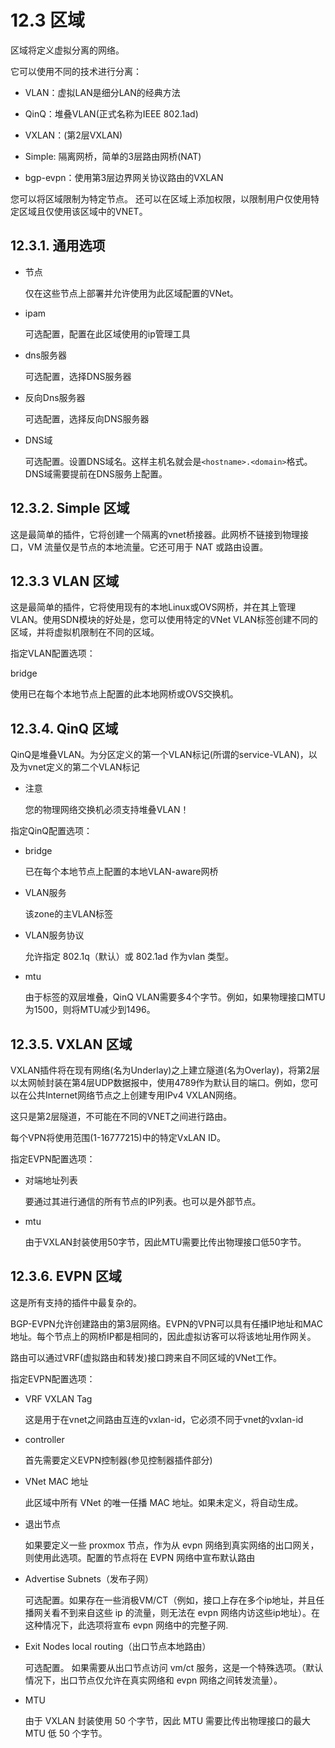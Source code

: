 # 12.3 区域

区域将定义虚拟分离的网络。

它可以使用不同的技术进行分离：

- VLAN：虚拟LAN是细分LAN的经典方法

- QinQ：堆叠VLAN(正式名称为IEEE 802.1ad)

- VXLAN：(第2层VXLAN)

- Simple: 隔离网桥，简单的3层路由网桥(NAT)

- bgp-evpn：使用第3层边界网关协议路由的VXLAN


您可以将区域限制为特定节点。
还可以在区域上添加权限，以限制用户仅使用特定区域且仅使用该区域中的VNET。

## 12.3.1. 通用选项

- 节点

  仅在这些节点上部署并允许使用为此区域配置的VNet。

- ipam

  可选配置，配置在此区域使用的ip管理工具

- dns服务器
  
  可选配置，选择DNS服务器

- 反向Dns服务器

  可选配置，选择反向DNS服务器

- DNS域

  可选配置。设置DNS域名。这样主机名就会是`<hostname>.<domain>`格式。DNS域需要提前在DNS服务上配置。

## 12.3.2. Simple 区域

这是最简单的插件，它将创建一个隔离的vnet桥接器。此网桥不链接到物理接口，VM 流量仅是节点的本地流量。它还可用于 NAT 或路由设置。

## 12.3.3 VLAN 区域

这是最简单的插件，它将使用现有的本地Linux或OVS网桥，并在其上管理VLAN。使用SDN模块的好处是，您可以使用特定的VNet VLAN标签创建不同的区域，并将虚拟机限制在不同的区域。

指定VLAN配置选项：

bridge
  
  使用已在每个本地节点上配置的此本地网桥或OVS交换机。

## 12.3.4. QinQ 区域

QinQ是堆叠VLAN。为分区定义的第一个VLAN标记(所谓的service-VLAN)，以及为vnet定义的第二个VLAN标记

- 注意

  您的物理网络交换机必须支持堆叠VLAN！

指定QinQ配置选项：

- bridge

  已在每个本地节点上配置的本地VLAN-aware网桥

- VLAN服务

  该zone的主VLAN标签

- VLAN服务协议

  允许指定 802.1q（默认）或 802.1ad 作为vlan 类型。

-  mtu
  
   由于标签的双层堆叠，QinQ VLAN需要多4个字节。例如，如果物理接口MTU为1500，则将MTU减少到1496。

## 12.3.5. VXLAN 区域


VXLAN插件将在现有网络(名为Underlay)之上建立隧道(名为Overlay)，将第2层以太网帧封装在第4层UDP数据报中，使用4789作为默认目的端口。例如，您可以在公共Internet网络节点之上创建专用IPv4 VXLAN网络。

这只是第2层隧道，不可能在不同的VNET之间进行路由。

每个VPN将使用范围(1-16777215)中的特定VxLAN ID。

指定EVPN配置选项：

- 对端地址列表

  要通过其进行通信的所有节点的IP列表。也可以是外部节点。

- mtu

  由于VXLAN封装使用50字节，因此MTU需要比传出物理接口低50字节。

## 12.3.6. EVPN 区域

这是所有支持的插件中最复杂的。

BGP-EVPN允许创建路由的第3层网络。EVPN的VPN可以具有任播IP地址和MAC地址。每个节点上的网桥IP都是相同的，因此虚拟访客可以将该地址用作网关。

路由可以通过VRF(虚拟路由和转发)接口跨来自不同区域的VNet工作。

指定EVPN配置选项：

- VRF VXLAN Tag 
  
  这是用于在vnet之间路由互连的vxlan-id，它必须不同于vnet的vxlan-id

- controller

  首先需要定义EVPN控制器(参见控制器插件部分)

- VNet MAC 地址

  此区域中所有 VNet 的唯一任播 MAC 地址。如果未定义，将自动生成。

- 退出节点

  如果要定义一些 proxmox 节点，作为从 evpn 网络到真实网络的出口网关，则使用此选项。配置的节点将在 EVPN 网络中宣布默认路由

- Advertise Subnets（发布子网）
 
  可选配置。如果存在一些消极VM/CT（例如，接口上存在多个ip地址，并且任播网关看不到来自这些 ip 的流量，则无法在 evpn 网络内访这些ip地址）。在这种情况下，此选项将宣布 evpn 网络中的完整子网.
  
- Exit Nodes local routing（出口节点本地路由）

  可选配置。 如果需要从出口节点访问 vm/ct 服务，这是一个特殊选项。（默认情况下，出口节点仅允许在真实网络和 evpn 网络之间转发流量）。

- MTU

  由于 VXLAN 封装使用 50 个字节，因此 MTU 需要比传出物理接口的最大 MTU 低 50 个字节。

